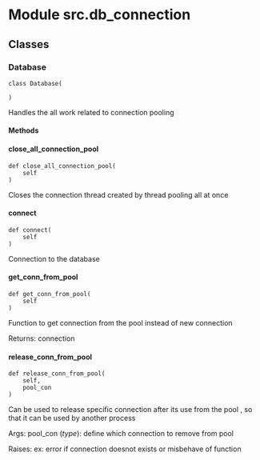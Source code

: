 Module src.db_connection
========================

Classes
-------

### Database

```python3
class Database(
    
)
```

Handles the all work related to connection pooling

#### Methods

    
#### close_all_connection_pool

```python3
def close_all_connection_pool(
    self
)
```
Closes the connection thread created by thread pooling all at once

    
#### connect

```python3
def connect(
    self
)
```
Connection to the database

    
#### get_conn_from_pool

```python3
def get_conn_from_pool(
    self
)
```
Function to get connection from the pool instead of new connection

Returns:
    connection

    
#### release_conn_from_pool

```python3
def release_conn_from_pool(
    self,
    pool_con
)
```
Can be used to release specific connection after its use from the pool , so that it can be used by another process

Args:
    pool_con (_type_): define which connection to remove from pool

Raises:
    ex: error if connection doesnot exists or misbehave of function